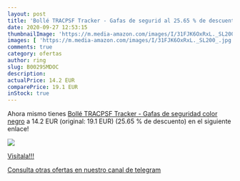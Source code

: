 ```yaml
---
layout: post
title: 'Bollé TRACPSF Tracker - Gafas de segurid al 25.65 % de descuento'
date: 2020-09-27 12:53:15
thumbnailImage: 'https://m.media-amazon.com/images/I/31FJK6OxRxL._SL200_.jpg'
images: [ 'https://m.media-amazon.com/images/I/31FJK6OxRxL._SL200_.jpg' ]
comments: true
category: ofertas
author: ring
slug: B0029SMDOC
description:
actualPrice: 14.2 EUR
comparePrice: 19.1 EUR
inStock: true
---
```


Ahora mismo tienes [Bollé TRACPSF Tracker - Gafas de seguridad  color negro](https://www.amazon.com/dp/B0029SMDOC/?tag=redken08-20) a 14.2 EUR (original: 19.1 EUR) (25.65 %  de descuento) en el siguiente enlace!

[![](https://m.media-amazon.com/images/I/31FJK6OxRxL._SL200_.jpg)](https://www.amazon.com/dp/B0029SMDOC/?tag=redken08-20)

[Visítala!!!](https://www.amazon.com/dp/B0029SMDOC/?tag=redken08-20)

[Consulta otras ofertas en nuestro canal de telegram](https://t.me/s/ofertas25)

